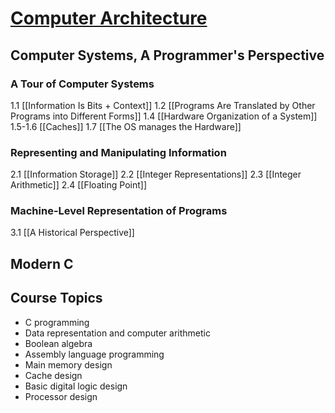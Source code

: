 # [Computer Architecture](https://yipenghuang.com/teaching/2025-fall-211/)
## Computer Systems, A Programmer's Perspective
### A Tour of Computer Systems
1.1 [[Information Is Bits + Context]]
1.2 [[Programs Are Translated by Other Programs into Different Forms]]
1.4 [[Hardware Organization of a System]]
1.5-1.6 [[Caches]]
1.7 [[The OS manages the Hardware]]
### Representing and Manipulating Information
2.1 [[Information Storage]]
2.2 [[Integer Representations]]
2.3 [[Integer Arithmetic]]
2.4 [[Floating Point]]
### Machine-Level Representation of Programs
3.1 [[A Historical Perspective]]
## Modern C
## Course Topics
- C programming
- Data representation and computer arithmetic
- Boolean algebra
- Assembly language programming
- Main memory design
- Cache design
- Basic digital logic design
- Processor design